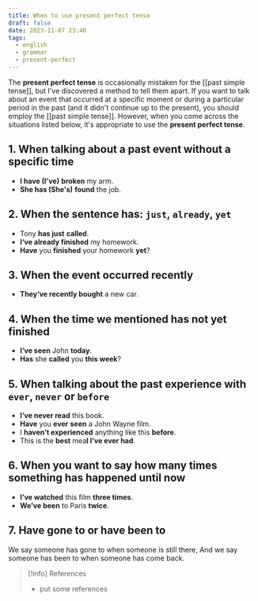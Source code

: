 ```yaml
---
title: When to use present perfect tense
draft: false
date: 2023-11-07 23:40
tags:
  - english
  - grammar
  - present-perfect
---
```


The **present perfect tense** is occasionally mistaken for the [[past simple tense]], but I've discovered a method to tell them apart. If you want to talk about an event that occurred at a specific moment or during a particular period in the past (and it didn't continue up to the present), you should employ the [[past simple tense]]. However, when you come across the situations listed below, it's appropriate to use the **present perfect tense**.

## 1. When talking about a past event without a specific time
- **I have (I've)** **broken** my arm.
- **She has (She's)** **found** the job. 

## 2. When the sentence has: `just`, `already`, `yet`
- Tony **has just** **called**.
- **I‘ve already finished** my homework. 
- **Have** you **finished** your homework **yet**?

## 3. When the event occurred recently
- **They‘ve recently bought** a new car.  

## 4. When the time we mentioned has not yet finished
- **I‘ve seen** John **today**. 
- **Has** she **called** you **this week**?

## 5. When talking about the past experience with `ever`, `never` or `before`
- **I‘ve never read** this book.
- **Have** you **ever** **seen** a John Wayne film.
- I **haven’t experienced** anything like this **before**.
- This is the **best** mea**l I’ve ever had**.

## 6. When you want to say how many times something has happened until now
- **I’ve watched** this film **three times**. 
- **We’ve been** to Paris **twice**. 

## 7. Have gone to or have been to
We say someone has gone to when someone is still there, And we say someone has been to when someone has come back.


> [!info] References
> - put some references
